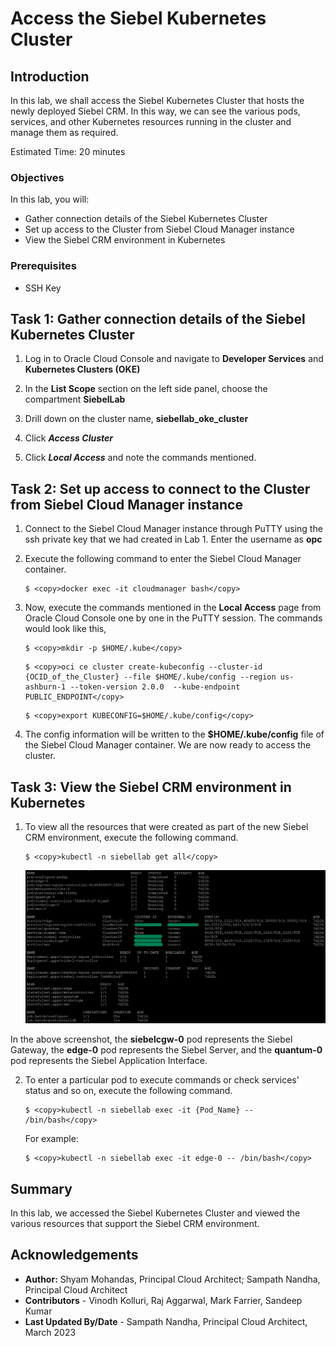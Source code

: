 # Access the Siebel Kubernetes Cluster

## Introduction

In this lab, we shall access the Siebel Kubernetes Cluster that hosts the newly deployed Siebel CRM. In this way, we can see the various pods, services, and other Kubernetes resources running in the cluster and manage them as required.

Estimated Time: 20 minutes

### Objectives

In this lab, you will:
*   Gather connection details of the Siebel Kubernetes Cluster
*   Set up access to the Cluster from Siebel Cloud Manager instance
*   View the Siebel CRM environment in Kubernetes

### Prerequisites

* SSH Key

## Task 1: Gather connection details of the Siebel Kubernetes Cluster

1. Log in to Oracle Cloud Console and navigate to **Developer Services** and **Kubernetes Clusters (OKE)**

2. In the **List Scope** section on the left side panel, choose the compartment **SiebelLab**

3. Drill down on the cluster name, **siebellab\_oke\_cluster**

4. Click ***Access Cluster***

5. Click ***Local Access*** and note the commands mentioned.

## Task 2: Set up access to connect to the Cluster from Siebel Cloud Manager instance

1. Connect to the Siebel Cloud Manager instance through PuTTY using the ssh private key that we had created in Lab 1. Enter the username as **opc**

2. Execute the following command to enter the Siebel Cloud Manager container.

   ```
   $ <copy>docker exec -it cloudmanager bash</copy>
   ```

3. Now, execute the commands mentioned in the **Local Access** page from Oracle Cloud Console one by one in the PuTTY session. The commands would look like this,

   ```
   $ <copy>mkdir -p $HOME/.kube</copy>
   ```
   ```
   $ <copy>oci ce cluster create-kubeconfig --cluster-id {OCID_of_the_Cluster} --file $HOME/.kube/config --region us-ashburn-1 --token-version 2.0.0  --kube-endpoint PUBLIC_ENDPOINT</copy>
   ```
   ```
   $ <copy>export KUBECONFIG=$HOME/.kube/config</copy>
   ```
4. The config information will be written to the **$HOME/.kube/config** file of the Siebel Cloud Manager container. We are now ready to access the cluster.

## Task 3: View the Siebel CRM environment in Kubernetes

1. To view all the resources that were created as part of the new Siebel CRM environment, execute the following command.

   ```
   $ <copy>kubectl -n siebellab get all</copy>
   ```

   ![Siebel Cluster Details Screenshot](./images/sbl-cluster-details.png)

In the above screenshot, the **siebelcgw-0** pod represents the Siebel Gateway, the **edge-0** pod represents the Siebel Server, and the **quantum-0** pod represents the Siebel Application Interface.

2. To enter a particular pod to execute commands or check services' status and so on, execute the following command.

    ```
    $ <copy>kubectl -n siebellab exec -it {Pod_Name} -- /bin/bash</copy>
    ```
    For example:
    ```
    $ <copy>kubectl -n siebellab exec -it edge-0 -- /bin/bash</copy>
    ```
## Summary

In this lab, we accessed the Siebel Kubernetes Cluster and viewed the various resources that support the Siebel CRM environment.

## Acknowledgements

* **Author:** Shyam Mohandas, Principal Cloud Architect; Sampath Nandha, Principal Cloud Architect
* **Contributors** - Vinodh Kolluri, Raj Aggarwal, Mark Farrier, Sandeep Kumar
* **Last Updated By/Date** - Sampath Nandha, Principal Cloud Architect, March 2023